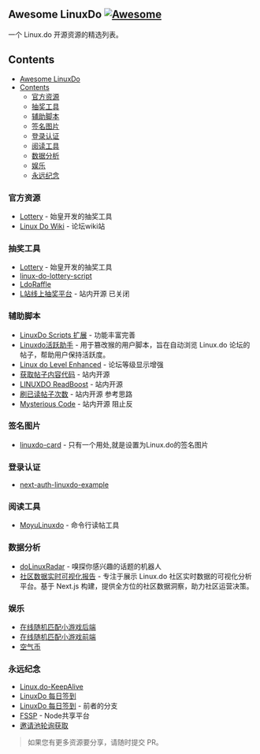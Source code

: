 ## Awesome LinuxDo [![Awesome](https://cdn.rawgit.com/sindresorhus/awesome/d7305f38d29fed78fa85652e3a63e154dd8e8829/media/badge.svg)](https://github.com/sindresorhus/awesome)

一个 Linux.do 开源资源的精选列表。

## Contents

- [Awesome LinuxDo ](#awesome-linuxdo-)
- [Contents](#contents)
  - [官方资源](#官方资源)
  - [抽奖工具](#抽奖工具)
  - [辅助脚本](#辅助脚本)
  - [签名图片](#签名图片)
  - [登录认证](#登录认证)
  - [阅读工具](#阅读工具)
  - [数据分析](#数据分析)
  - [娱乐](#娱乐)
  - [永远纪念](#永远纪念)

### 官方资源

- [Lottery](https://github.com/linux-do/lottery) - 始皇开发的抽奖工具
- [Linux Do Wiki](https://github.com/Chenyme/Linux-Do-Wiki) - 论坛wiki站

### 抽奖工具
- [Lottery](https://github.com/linux-do/lottery) - 始皇开发的抽奖工具
- [linux-do-lottery-script](https://github.com/Adonis142857/linux-do-lottery-script)
- [LdoRaffle](https://github.com/WishMelz/LdoRaffle)
- [L站线上抽奖平台](https://linux.do/t/topic/269905) - 站内开源 已关闭

### 辅助脚本

- [LinuxDo Scripts 扩展](https://github.com/dlzmoe/linuxdo-scripts) - 功能丰富完善
- [Linuxdo活跃助手](https://github.com/Yantesoft/LinuxdoAssistant) - 用于篡改猴的用户脚本，旨在自动浏览 Linux.do 论坛的帖子，帮助用户保持活跃度。
- [Linux do Level Enhanced](https://linux.do/t/topic/29483/1) - 论坛等级显示增强
- [获取帖子内容代码](https://linux.do/t/topic/238634/1) - 站内开源
- [LINUXDO ReadBoost](https://linux.do/t/topic/283062) - 站内开源
- [刷已读帖子次数](https://linux.do/t/topic/205399) - 站内开源 参考思路
- [Mysterious Code](https://linux.do/t/topic/305864) - 站内开源 阻止反

### 签名图片

- [linuxdo-card](https://github.com/zjkal/linuxdo-card) - 只有一个用处,就是设置为Linux.do的签名图片

### 登录认证

- [next-auth-linuxdo-example](https://github.com/voidmozx/next-auth-linuxdo-example)


### 阅读工具

- [MoyuLinuxdo](https://github.com/sbdelse/MoyuLinuxdo) - 命令行读帖工具


### 数据分析

- [doLinuxRadar](https://github.com/yym68686/doLinuxRadar) - 嗅探你感兴趣的话题的机器人
- [社区数据实时可视化报告](https://github.com/wincatcher/linuxdo.visualized.fun) - 专注于展示 Linux.do 社区实时数据的可视化分析平台。基于 Next.js 构建，提供全方位的社区数据洞察，助力社区运营决策。

### 娱乐

- [在线随机匹配小游戏后端](https://github.com/lxk1066/linuxdo_mini_games)
- [在线随机匹配小游戏前端](https://github.com/lxk1066/LinuxDoMiniGame)
- [空气币](https://github.com/14790897/ldo_coin)

### 永远纪念
- [Linux.do-KeepAlive](https://github.com/WowYiJiu/Linux.do-KeepAlive)
- [LinuxDo 每日签到](https://github.com/doveppp/linuxdo-checkin)
- [LinuxDo 每日签到](https://github.com/xchenya/linux.do) - 前者的分支
- [FSSP](https://github.com/bywenshu/FSSP) - Node共享平台
- [邀请池轮询获取](https://github.com/MoreBugOfDog/LinuxDo-Invitatio-Link-Get-Reminder)

> 如果您有更多资源要分享，请随时提交 PR。